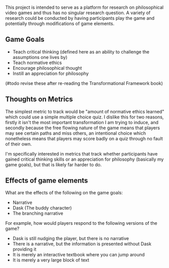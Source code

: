 This project is intended to serve as a platform for research on philosophical video games and thus has no singular research question. A variety of research could be conducted by having participants play the game and potentially through modifications of game elements.


## Game Goals

 - Teach critical thinking (defined here as an ability to challenge the assumptions one lives by)
 - Teach normative ethics
 - Encourage philosophical thought
 - Instill an appreciation for philosophy

(#todo revise these after re-reading the Transformational Framework book)

## Thoughts on Metrics

The simplest metric to track would be "amount of normative ethics learned" which could use a simple multiple choice quiz. I dislike this for two reasons, firstly it isn't the most important transformation I am trying to induce, and secondly because the free flowing nature of the game means that players may see certain paths and miss others, an intentional choice which nonetheless means that players may score badly on a quiz through no fault of their own.

I'm specifically interested in metrics that track whether participants have gained critical thinking skills or an appreciation for philosophy (basically my game goals), but that is likely far harder to do.

## Effects of game elements

What are the effects of the following on the game goals:

 - Narrative
 - Dask (The buddy character)
 - The branching narrative

For example, how would players respond to the following versions of the game?

 - Dask is still nudging the player, but there is no narrative
 - There is a narrative, but the information is presented without Dask providing it
 - It is merely an interactive textbook where you can jump around
 - It is merely a very large block of text
